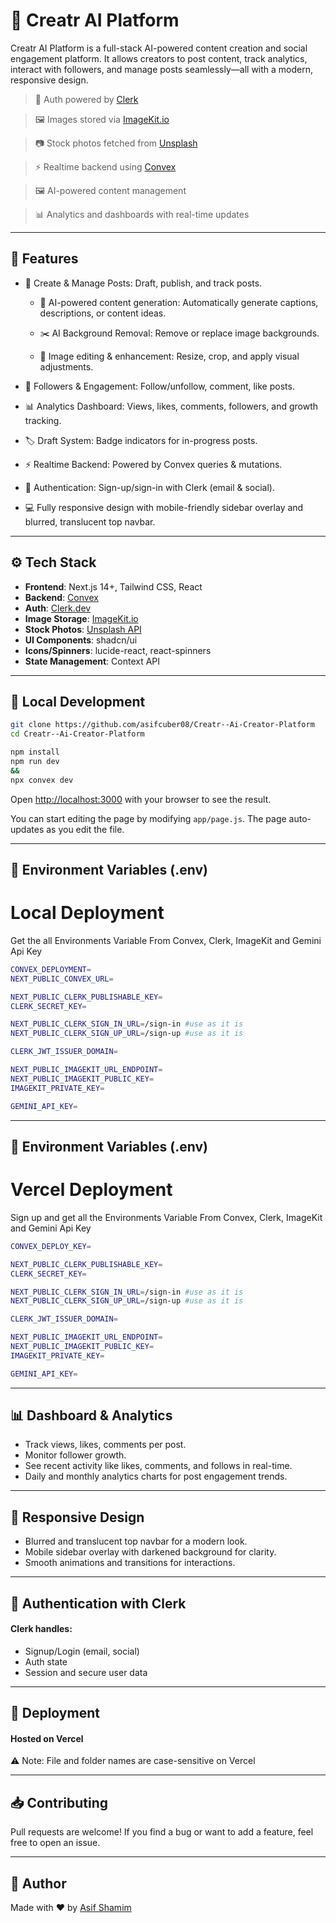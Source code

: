 # 🎨 Creatr AI Platform

Creatr AI Platform is a full-stack AI-powered content creation and social engagement platform. It allows creators to post content, track analytics, interact with followers, and manage posts seamlessly—all with a modern, responsive design.

> 🔐 Auth powered by [Clerk](https://clerk.dev)  

> 🖼️ Images stored via [ImageKit.io](https://imagekit.io)  

> 📷 Stock photos fetched from [Unsplash](https://unsplash.com)  

> ⚡ Realtime backend using [Convex](https://convex.dev)

> 🖼️ AI-powered content management

> 📊 Analytics and dashboards with real-time updates

---

## 🚀 Features

- 📝 Create & Manage Posts: Draft, publish, and track posts.
    - 🧠 AI-powered content generation: Automatically generate captions, descriptions, or content ideas.
    - ✂️ AI Background Removal: Remove or replace image backgrounds.

    - 🎨 Image editing & enhancement: Resize, crop, and apply visual adjustments.

- 👥 Followers & Engagement: Follow/unfollow, comment, like posts.

- 📊 Analytics Dashboard: Views, likes, comments, followers, and growth tracking.

- 🏷️ Draft System: Badge indicators for in-progress posts.

- ⚡ Realtime Backend: Powered by Convex queries & mutations.

- 🔐 Authentication: Sign-up/sign-in with Clerk (email & social).

- 💻 Fully responsive design with mobile-friendly sidebar overlay and blurred, translucent top navbar.
---

## ⚙️ Tech Stack

- **Frontend**: Next.js 14+, Tailwind CSS, React
- **Backend**: [Convex](https://convex.dev)
- **Auth**: [Clerk.dev](https://clerk.dev)
- **Image Storage**: [ImageKit.io](https://imagekit.io)
- **Stock Photos**: [Unsplash API](https://unsplash.com/developers)
- **UI Components**: shadcn/ui
- **Icons/Spinners**: lucide-react, react-spinners
- **State Management**: Context API

---

## 🧪 Local Development

```bash
git clone https://github.com/asifcuber08/Creatr--Ai-Creator-Platform
cd Creatr--Ai-Creator-Platform

npm install
npm run dev
&&
npx convex dev
```
Open [http://localhost:3000](http://localhost:3000) with your browser to see the result.

You can start editing the page by modifying `app/page.js`. The page auto-updates as you edit the file.

---
## 📁 Environment Variables (.env)
# Local Deployment
Get the all Environments Variable From Convex, Clerk, ImageKit and Gemini Api Key

```bash
CONVEX_DEPLOYMENT=
NEXT_PUBLIC_CONVEX_URL=

NEXT_PUBLIC_CLERK_PUBLISHABLE_KEY=
CLERK_SECRET_KEY=

NEXT_PUBLIC_CLERK_SIGN_IN_URL=/sign-in #use as it is
NEXT_PUBLIC_CLERK_SIGN_UP_URL=/sign-up #use as it is

CLERK_JWT_ISSUER_DOMAIN=

NEXT_PUBLIC_IMAGEKIT_URL_ENDPOINT=
NEXT_PUBLIC_IMAGEKIT_PUBLIC_KEY=
IMAGEKIT_PRIVATE_KEY=

GEMINI_API_KEY=
```

---
## 📁 Environment Variables (.env)
# Vercel Deployment
Sign up and get all the Environments Variable From Convex, Clerk, ImageKit and Gemini Api Key

```bash
CONVEX_DEPLOY_KEY=

NEXT_PUBLIC_CLERK_PUBLISHABLE_KEY=
CLERK_SECRET_KEY=

NEXT_PUBLIC_CLERK_SIGN_IN_URL=/sign-in #use as it is
NEXT_PUBLIC_CLERK_SIGN_UP_URL=/sign-up #use as it is

CLERK_JWT_ISSUER_DOMAIN=

NEXT_PUBLIC_IMAGEKIT_URL_ENDPOINT=
NEXT_PUBLIC_IMAGEKIT_PUBLIC_KEY=
IMAGEKIT_PRIVATE_KEY=

GEMINI_API_KEY=
```

---

## 📊 Dashboard & Analytics
- Track views, likes, comments per post.
- Monitor follower growth.
- See recent activity like likes, comments, and follows in real-time.
- Daily and monthly analytics charts for post engagement trends.

---

## 📱 Responsive Design
- Blurred and translucent top navbar for a modern look.
- Mobile sidebar overlay with darkened background for clarity.
- Smooth animations and transitions for interactions.

---


## 🔐 Authentication with Clerk
#### Clerk handles:
- Signup/Login (email, social)
- Auth state
- Session and secure user data

---

## 🚀 Deployment
#### Hosted on Vercel
⚠️ Note: File and folder names are case-sensitive on Vercel

---

## 📥 Contributing
Pull requests are welcome!
If you find a bug or want to add a feature, feel free to open an issue.

---

## 👤 Author
Made with ❤️ by [Asif Shamim](https://github.com/asifcuber08)
